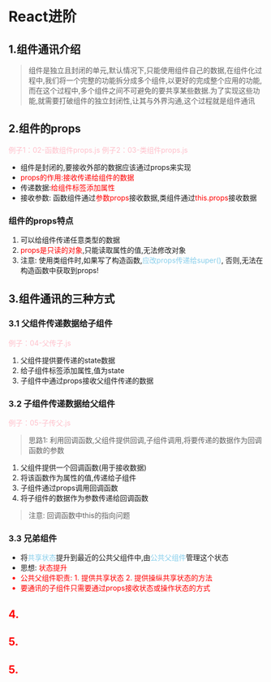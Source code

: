 # React进阶
## 1.组件通讯介绍
> 组件是独立且封闭的单元,默认情况下,只能使用组件自己的数据,在组件化过程中,我们将一个完整的功能拆分成多个组件,以更好的完成整个应用的功能,而在这个过程中,多个组件之间不可避免的要共享某些数据.为了实现这些功能,就需要打破组件的独立封闭性,让其与外界沟通,这个过程就是组件通讯

## 2.组件的props
<font color=pink>例子1：02-函数组件props.js</font>
<font color=pink>例子2：03-类组件props.js</font>
* 组件是封闭的,要接收外部的数据应该通过props来实现
* <font color=red>props的作用:接收传递给组件的数据</font>
* 传递数据:<font color=red>给组件标签添加属性</font>
* 接收参数: 函数组件通过<font color=red>参数props</font>接收数据,类组件通过<font color=red>this.props</font>接收数据

### 组件的props特点
1. 可以给组件传递任意类型的数据
2. <font color=red>props是只读的对象</font>,只能读取属性的值,无法修改对象
3. 注意: 使用类组件时,如果写了构造函数,<font color=skyblue>应改props传递给super()</font>, 否则,无法在构造函数中获取到props!

## 3.组件通讯的三种方式
### 3.1 父组件传递数据给子组件
<font color=pink>例子：04-父传子.js</font>

1. 父组件提供要传递的state数据
2. 给子组件标签添加属性,值为state
3. 子组件中通过props接收父组件传递的数据
### 3.2 子组件传递数据给父组件
<font color=pink>例子：05-子传父.js</font>

> 思路1: 利用回调函数,父组件提供回调,子组件调用,将要传递的数据作为回调函数的参数
1. 父组件提供一个回调函数(用于接收数据)
2. 将该函数作为属性的值,传递给子组件
3. 子组件通过props调用回调函数
4. 将子组件的数据作为参数传递给回调函数
> 注意: 回调函数中this的指向问题
### 3.3 兄弟组件
* 将<font color=skyblue>共享状态</font>提升到最近的公共父组件中,由<font color=skyblue>公共父组件</font>管理这个状态</font>
* 思想: <font color=red>状态提升
* 公共父组件职责: 1. 提供共享状态 2. 提供操纵共享状态的方法
* 要通讯的子组件只需要通过<font color=red>props</font>接收状态或操作状态的方式
## 4.
## 5.
## 5.